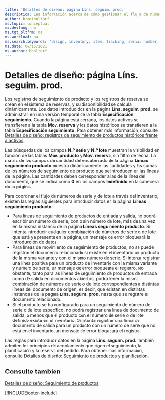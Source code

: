 ```yaml
---
title: 'Detalles de diseño: página Líns. seguim. prod.'
description: Lea información acerca de cómo gestionar el flujo de números de serie y números de lote en el inventario utilizando la página Líns. seguim. prod. almacén.
author: brentholtorf
ms.topic: conceptual
ms.devlang: na
ms.tgt_pltfrm: na
ms.workload: na
ms.search.keywords: 'design, inventory, item, tracking, serial number, lot number'
ms.date: 06/15/2021
ms.author: bholtorf
---
```

# <a name="design-details-item-tracking-lines-page"></a>Detalles de diseño: página Líns. seguim. prod.
Los registros de seguimiento de producto y los registros de reserva se crean en el sistema de reservas, y su disponibilidad se calcula dinámicamente. Los datos introducidos en la página **Líns. seguim. prod.** se administran en una versión temporal de la tabla **Especificación seguimiento.** Cuando la página está cerrada, los datos activos se transfieren a la tabla **Mov. reserva** y los datos históricos se transfieren a la tabla **Especificación seguimiento**. Para obtener más información, consulte [Detalles de diseño: registros de seguimiento de productos históricos frente a activos](design-details-active-versus-historic-item-tracking-entries.md).  
  
Las búsquedas de los campos **N.º serie** y **N.º lote** muestran la visibilidad en función de las tablas **Mov. producto** y **Mov. reserva**, sin filtro de fecha. La matriz de los campos de cantidad del encabezado de la página **Líneas seguimiento producto** muestra dinámicamente las cantidades y las sumas de los números de seguimiento de producto que se introducen en las líneas de la página. Las cantidades deben corresponder a las de la línea del documento, que se indica como **0** en los campos **Indefinido** en la cabecera de la página.  
  
Para coordinar el flujo de números de serie y de lote a través del inventario, existen las reglas siguientes para introducir datos en la página **Líneas seguimiento producto**:  
  
* Para líneas de seguimiento de productos de entrada y salida, no podrá escribir un número de serie, con o sin número de lote, más de una vez en la misma instancia de la página **Líneas seguimiento producto**. Si intenta introducir cualquier combinación de números de serie o de lote que esté ya presente en la página, un mensaje de error bloqueará la introducción de datos.  
* Para líneas de movimiento de seguimiento de productos, no se puede registrar el documento relacionado si existe en el inventario un producto de la misma variante y con el mismo número de serie. Si intenta registrar una línea positiva para un producto de inventario con la misma variante y número de serie, un mensaje de error bloqueará el registro. No obstante, tanto para las líneas de seguimiento de productos de entrada como de salida en documentos abiertos, podrá tener la misma combinación de números de serie o de lote correspondientes a distintas líneas del documento de origen, es decir, que existan en distintas instancias de la página **Líns. seguim. prod.** hasta que se registre el documento relacionado.  
* Si el producto se ha configurado para un seguimiento de número de serie o de lote específico, no podrá registrar una línea de documento de salida, a menos que el producto con el número de serie o de lote definido exista en el inventario. Si intenta registrar una línea de documento de salida para un producto con un número de serie que no está en el inventario, un mensaje de error bloqueará el registro.  
  
Las reglas para introducir datos en la página **Líns. seguim. prod.** también admiten los principios de acoplamiento que rigen el seguimiento, la planificación y la reserva del pedido. Para obtener más información, consulte [Detalles de diseño: Seguimiento de productos y planificación](design-details-item-tracking-and-planning.md).  
  
## <a name="see-also"></a>Consulte también
[Detalles de diseño: Seguimiento de productos](design-details-item-tracking.md)

[!INCLUDE[footer-include](includes/footer-banner.md)]
